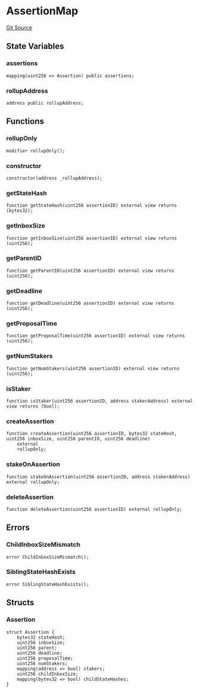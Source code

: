 # AssertionMap
[Git Source](https://github.com/SpecularL2/specular/blob/559c78f8b09496c7f5c8f6e0b0262bee5e41d9a4/src/AssertionMap.sol)


## State Variables
### assertions

```solidity
mapping(uint256 => Assertion) public assertions;
```


### rollupAddress

```solidity
address public rollupAddress;
```


## Functions
### rollupOnly


```solidity
modifier rollupOnly();
```

### constructor


```solidity
constructor(address _rollupAddress);
```

### getStateHash


```solidity
function getStateHash(uint256 assertionID) external view returns (bytes32);
```

### getInboxSize


```solidity
function getInboxSize(uint256 assertionID) external view returns (uint256);
```

### getParentID


```solidity
function getParentID(uint256 assertionID) external view returns (uint256);
```

### getDeadline


```solidity
function getDeadline(uint256 assertionID) external view returns (uint256);
```

### getProposalTime


```solidity
function getProposalTime(uint256 assertionID) external view returns (uint256);
```

### getNumStakers


```solidity
function getNumStakers(uint256 assertionID) external view returns (uint256);
```

### isStaker


```solidity
function isStaker(uint256 assertionID, address stakerAddress) external view returns (bool);
```

### createAssertion


```solidity
function createAssertion(uint256 assertionID, bytes32 stateHash, uint256 inboxSize, uint256 parentID, uint256 deadline)
    external
    rollupOnly;
```

### stakeOnAssertion


```solidity
function stakeOnAssertion(uint256 assertionID, address stakerAddress) external rollupOnly;
```

### deleteAssertion


```solidity
function deleteAssertion(uint256 assertionID) external rollupOnly;
```

## Errors
### ChildInboxSizeMismatch

```solidity
error ChildInboxSizeMismatch();
```

### SiblingStateHashExists

```solidity
error SiblingStateHashExists();
```

## Structs
### Assertion

```solidity
struct Assertion {
    bytes32 stateHash;
    uint256 inboxSize;
    uint256 parent;
    uint256 deadline;
    uint256 proposalTime;
    uint256 numStakers;
    mapping(address => bool) stakers;
    uint256 childInboxSize;
    mapping(bytes32 => bool) childStateHashes;
}
```

